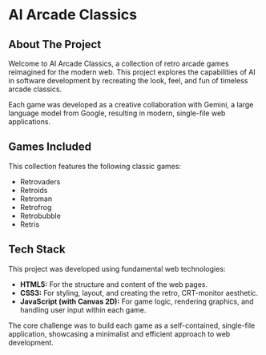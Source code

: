 # **AI Arcade Classics**

## **About The Project**

Welcome to AI Arcade Classics, a collection of retro arcade games reimagined for the modern web. This project explores the capabilities of AI in software development by recreating the look, feel, and fun of timeless arcade classics.

Each game was developed as a creative collaboration with Gemini, a large language model from Google, resulting in modern, single-file web applications.

## **Games Included**

This collection features the following classic games:

* Retrovaders  
* Retroids  
* Retroman  
* Retrofrog  
* Retrobubble  
* Retris

## **Tech Stack**

This project was developed using fundamental web technologies:

* **HTML5:** For the structure and content of the web pages.  
* **CSS3:** For styling, layout, and creating the retro, CRT-monitor aesthetic.  
* **JavaScript (with Canvas 2D):** For game logic, rendering graphics, and handling user input within each game.

The core challenge was to build each game as a self-contained, single-file application, showcasing a minimalist and efficient approach to web development.
